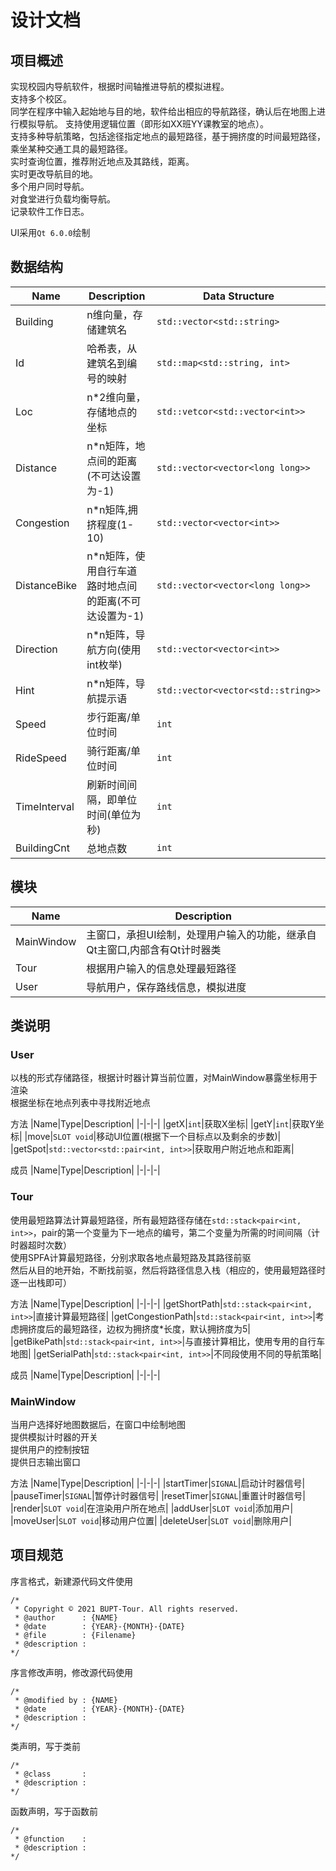 # 设计文档

## 项目概述

实现校园内导航软件，根据时间轴推进导航的模拟进程。  
支持多个校区。  
同学在程序中输入起始地与目的地，软件给出相应的导航路径，确认后在地图上进行模拟导航。 
支持使用逻辑位置（即形如XX班YY课教室的地点）。  
支持多种导航策略，包括途径指定地点的最短路径，基于拥挤度的时间最短路径，乘坐某种交通工具的最短路径。  
实时查询位置，推荐附近地点及其路线，距离。  
实时更改导航目的地。  
多个用户同时导航。  
对食堂进行负载均衡导航。  
记录软件工作日志。  

UI采用`Qt 6.0.0`绘制  

## 数据结构

|Name|Description|Data Structure|
|-|-|-|
|Building|n维向量，存储建筑名|`std::vector<std::string>`|
|Id|哈希表，从建筑名到编号的映射|`std::map<std::string, int>`|
|Loc|n*2维向量，存储地点的坐标|`std::vetcor<std::vector<int>>`|
|Distance|n*n矩阵，地点间的距离(不可达设置为-1)|`std::vector<vector<long long>>`|
|Congestion|n*n矩阵,拥挤程度(1-10)|`std::vector<vector<int>>`|
|DistanceBike|n*n矩阵，使用自行车道路时地点间的距离(不可达设置为-1)|`std::vector<vector<long long>>`|
|Direction|n*n矩阵，导航方向(使用int枚举)|`std::vector<vector<int>>`|
|Hint|n*n矩阵，导航提示语|`std::vector<vector<std::string>>`|
|Speed|步行距离/单位时间|`int`|
|RideSpeed|骑行距离/单位时间|`int`|
|TimeInterval|刷新时间间隔，即单位时间(单位为秒)|`int`|
|BuildingCnt|总地点数|`int`|

## 模块

|Name|Description|
|-|-|
|MainWindow|主窗口，承担UI绘制，处理用户输入的功能，继承自Qt主窗口,内部含有Qt计时器类|
|Tour|根据用户输入的信息处理最短路径|
|User|导航用户，保存路线信息，模拟进度|

## 类说明

### User

以栈的形式存储路径，根据计时器计算当前位置，对MainWindow暴露坐标用于渲染  
根据坐标在地点列表中寻找附近地点

方法
|Name|Type|Description|
|-|-|-|
|getX|`int`|获取X坐标|
|getY|`int`|获取Y坐标|
|move|`SLOT void`|移动UI位置(根据下一个目标点以及剩余的步数)|
|getSpot|`std::vector<std::pair<int, int>>`|获取用户附近地点和距离|

成员
|Name|Type|Description|
|-|-|-|

### Tour

使用最短路算法计算最短路径，所有最短路径存储在`std::stack<pair<int, int>>`，pair的第一个变量为下一地点的编号，第二个变量为所需的时间间隔（计时器超时次数）  
使用SPFA计算最短路径，分别求取各地点最短路及其路径前驱  
然后从目的地开始，不断找前驱，然后将路径信息入栈（相应的，使用最短路径时逐一出栈即可）

方法
|Name|Type|Description|
|-|-|-|
|getShortPath|`std::stack<pair<int, int>>`|直接计算最短路径|
|getCongestionPath|`std::stack<pair<int, int>>`|考虑拥挤度后的最短路径，边权为拥挤度*长度，默认拥挤度为5|
|getBikePath|`std::stack<pair<int, int>>`|与直接计算相比，使用专用的自行车地图|
|getSerialPath|`std::stack<pair<int, int>>`|不同段使用不同的导航策略|

成员
|Name|Type|Description|
|-|-|-|

### MainWindow

当用户选择好地图数据后，在窗口中绘制地图  
提供模拟计时器的开关  
提供用户的控制按钮  
提供日志输出窗口  

方法
|Name|Type|Description|
|-|-|-|
|startTimer|`SIGNAL`|启动计时器信号|
|pauseTimer|`SIGNAL`|暂停计时器信号|
|resetTimer|`SIGNAL`|重置计时器信号|
|render|`SLOT void`|在渲染用户所在地点|
|addUser|`SLOT void`|添加用户|
|moveUser|`SLOT void`|移动用户位置|
|deleteUser|`SLOT void`|删除用户|

## 项目规范

序言格式，新建源代码文件使用
```
/*
 * Copyright © 2021 BUPT-Tour. All rights reserved.
 * @author      : {NAME} 
 * @date        : {YEAR}-{MONTH}-{DATE}
 * @file        : {Filename}
 * @description : 
*/
```

序言修改声明，修改源代码使用
```
/*
 * @modified by : {NAME}
 * @date        : {YEAR}-{MONTH}-{DATE}
 * @description : 
*/
```

类声明，写于类前
```
/*
 * @class       : 
 * @description : 
*/
```

函数声明，写于函数前
```
/*
 * @function    : 
 * @description : 
*/
```
